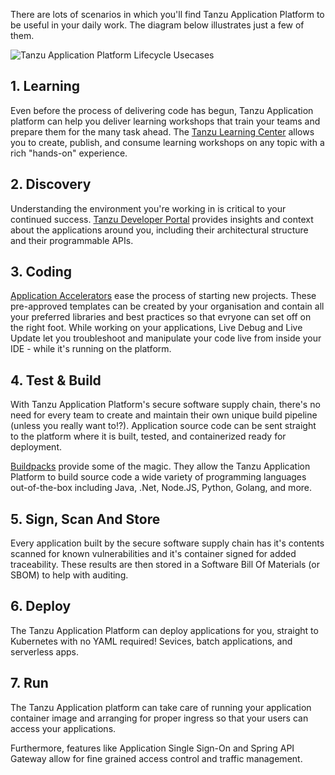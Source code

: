 There are lots of scenarios in which you'll find Tanzu Application Platform to be useful in your daily work. The diagram below illustrates just a few of them.

![Tanzu Application Platform Lifecycle Usecases](./images/tap-lifecycle.png)

## 1. Learning

Even before the process of delivering code has begun, Tanzu Application platform can help you deliver learning workshops that train your teams and prepare them for the many task ahead. The [Tanzu Learning Center](learning-centers.md) allows you to create, publish, and consume learning workshops on any topic with a rich "hands-on" experience.

## 2. Discovery

Understanding the environment you're working in is critical to your continued success. [Tanzu Developer Portal](tanzu-developer-portal.md) provides insights and context about the applications around you, including their architectural structure and their programmable APIs.

## 3. Coding

[Application Accelerators](accelerators.md) ease the process of starting new projects. These pre-approved templates can be created by your organisation and contain all your preferred libraries and best practices so that evryone can set off on the right foot. While working on your applications, Live Debug and Live Update let you troubleshoot and manipulate your code live from inside your IDE - while it's running on the platform. 

## 4. Test & Build

With Tanzu Application Platform's secure software supply chain, there's no need for every team to create and maintain their own unique build pipeline (unless you really want to!?). Application source code can be sent straight to the platform where it is built, tested, and containerized ready for deployment.

[Buildpacks](https://buildpacks.io) provide some of the magic. They  allow the Tanzu Application Platform to build source code a wide variety of programming languages out-of-the-box including Java, .Net, Node.JS, Python, Golang, and more.

## 5. Sign, Scan And Store

Every application built by the secure software supply chain has it's contents scanned for known vulnerabilities and it's container signed for added traceability. These results are then stored in a Software Bill Of Materials (or SBOM) to help with auditing.

## 6. Deploy

The Tanzu Application Platform can deploy applications for you, straight to Kubernetes with no YAML required! Sevices, batch applications, and serverless apps.

## 7. Run

The Tanzu Application platform can take care of running your application container image and arranging for proper ingress so that your users can access your applications.

Furthermore, features like Application Single Sign-On and Spring API Gateway allow for fine grained access control and traffic management. 
